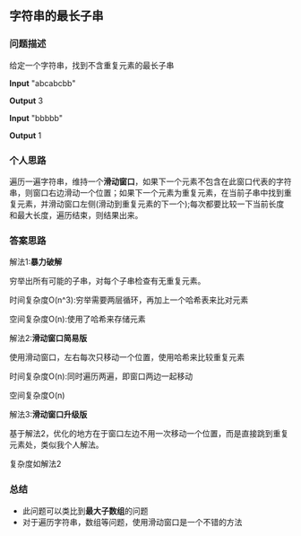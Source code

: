 ## 字符串的最长子串

### 问题描述

给定一个字符串，找到不含重复元素的最长子串

**Input** "abcabcbb"

**Output** 3

**Input** "bbbbb"

**Output** 1

### 个人思路

遍历一遍字符串，维持一个**滑动窗口**，如果下一个元素不包含在此窗口代表的字符串，则窗口右边滑动一个位置；如果下一个元素为重复元素，在当前子串中找到重复元素，并滑动窗口左侧(滑动到重复元素的下一个);每次都要比较一下当前长度和最大长度，遍历结束，则结果出来。

### 答案思路

解法1:**暴力破解**

穷举出所有可能的子串，对每个子串检查有无重复元素。

时间复杂度O(n^3):穷举需要两层循环，再加上一个哈希表来比对元素

空间复杂度O(n):使用了哈希来存储元素


解法2:**滑动窗口简易版**

使用滑动窗口，左右每次只移动一个位置，使用哈希来比较重复元素

时间复杂度O(n):同时遍历两遍，即窗口两边一起移动

空间复杂度O(n)

解法3:**滑动窗口升级版**

基于解法2，优化的地方在于窗口左边不用一次移动一个位置，而是直接跳到重复元素处，类似我个人解法。

复杂度如解法2

### 总结

- 此问题可以类比到**最大子数组**的问题
- 对于遍历字符串，数组等问题，使用滑动窗口是一个不错的方法
